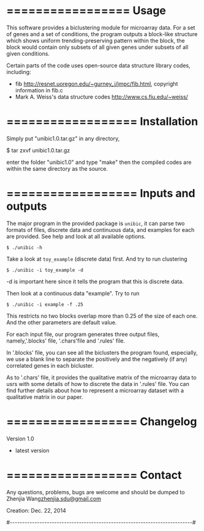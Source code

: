 
=================
Usage
==================
This software provides a biclustering module for microarray data. For a set of genes and a set of conditions, the program outputs a block-like structure which shows uniform trending-preserving pattern within the block, the block would contain only subsets of all given genes under subsets of all given conditions. 

Certain parts of the code uses open-source data structure library codes, including:
- fib <http://resnet.uoregon.edu/~gurney_j/jmpc/fib.html>, copyright information in fib.c
- Mark A. Weiss's data structure codes <http://www.cs.fiu.edu/~weiss/>

==================
Installation
==================
Simply put "unibic1.0.tar.gz" in any directory, 

$ tar zxvf unibic1.0.tar.gz

enter the folder "unibic1.0" and type "make" then the compiled codes are within the same directory as the source.

==================
Inputs and outputs
==================
The major program in the provided package is `unibic`, it can parse two 
formats of files, discrete data and continuous data, and examples for each
are provided. See help and look at all available options.

	$ ./unibic -h

Take a look at `toy_example` (discrete data) first. And try to run clustering 

	$ ./unibic -i toy_example -d

-d is important here since it tells the program that this is discrete data.

Then look at a continuous data "example". Try to run

	$ ./unibic -i example -f .25

This restricts no two blocks overlap more than 0.25 of the size of each one. And the other parameters are default value.

For each input file, our program generates three output files, namely,'.blocks' file, '.chars'file and '.rules' file.

In '.blocks' file, you can see all the biclusters the program found, especially, we use a blank line to separate the positively and the negatively (if any) correlated genes in each bicluster.

As to '.chars' file, it provides the qualitative matrix of the microarray data to usrs with some details of how to discrete the data in '.rules' file. You can find further details about how to represent a microarray dataset with a qualitative matrix in our paper.

==================
Changelog
==================
Version 1.0 
- latest version

==================
Contact
==================
Any questions, problems, bugs are welcome and should be dumped to
Zhenjia Wang<zhenjia.sdu@gmail.com>

Creation: Dec. 22, 2014

#--------------------------------------------------------------------------#


